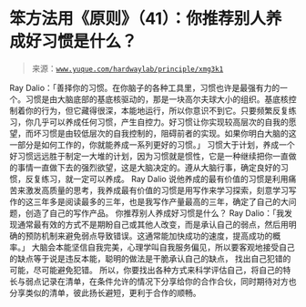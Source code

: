 # 笨方法用《原则》（41）：你推荐别人养成好习惯是什么？

> 来源：[`www.yuque.com/hardwaylab/principle/xmg3k1`](https://www.yuque.com/hardwaylab/principle/xmg3k1)

<ne-p id="a20d224c568e48b9d67847a2c66a8c01_p_0" data-lake-id="a20d224c568e48b9d67847a2c66a8c01_p_0"><ne-text id="u71dcba17" ne-bold="true">Ray Dalio：「善择你的习惯。在你脑子的各种工具里，习惯也许是最强有力的一个。习惯是由大脑底部的基底核驱动的，那是一块高尔夫球大小的组织。基底核控制着你的行为，但它藏得很深，本能地运行，所以你意识不到它。只要频繁反复练习，你几乎可以养成任何习惯，产生自控力。好习惯让你实现较高层次的自我的愿望，而坏习惯是由较低层次的自我控制的，阻碍前者的实现。如果你明白大脑的这一部分是如何工作的，你就能养成一系列更好的习惯。」</ne-text></ne-p> <ne-p id="84b5842d313701cb1b9accade949038d" data-lake-id="84b5842d313701cb1b9accade949038d"><ne-text id="ub482d1f3">习惯大于计划，养成一个好习惯远远胜于制定一大堆的计划，因为习惯就是惯性，它是一种继续把你一直做的事情一直做下去的强烈欲望，这是大脑决定的。遵从大脑行事，确定良好的习惯，反复练习，就一定可以养成。</ne-text></ne-p> <ne-p id="c852c88c34dd9bfe7ca7d07d242e8196" data-lake-id="c852c88c34dd9bfe7ca7d07d242e8196"><ne-text id="udfe0c59e">Ray Dalio 说他养成的最有价值的习惯是利用痛苦来激发高质量的思考，我养成最有价值的习惯是用写作来学习探索，刻意学习写作的这三年多是阅读最多的三年，也是我写作产量最高的三年，确定了自己的大问题，创造了自己的写作产品。</ne-text></ne-p> <ne-p id="b3af246ae573f288484d0d3ecf0bc506" data-lake-id="b3af246ae573f288484d0d3ecf0bc506"><ne-text id="ud857fc7b">你推荐别人养成好习惯是什么？</ne-text></ne-p> <ne-p id="20ab48ed5539b12cdd4867363ea12a78" data-lake-id="20ab48ed5539b12cdd4867363ea12a78"><ne-text id="u49434406" ne-bold="true">Ray Dalio：「我发现通常最有效的方式不是期盼自己或其他人改变，而是承认自己的弱点，然后用明确的预防机制来避免弱点导致错误。这通常能加快成功的速度，提高成功的概率。」</ne-text></ne-p> <ne-p id="5b82728b013e22bda7aece6198def82b" data-lake-id="5b82728b013e22bda7aece6198def82b"><ne-text id="ue073edfc">大脑会本能坚信自我完美，心理学叫自我服务偏见，所以要客观地接受自己的缺点等于说是违反本能，聪明的做法是干脆承认自己的缺点， 找出自己犯错的可能，尽可能避免犯错。</ne-text></ne-p> <ne-p id="3d1c03363a16a22aa25ced8b2e15f610" data-lake-id="3d1c03363a16a22aa25ced8b2e15f610"><ne-text id="ue0a07adb">所以，你要找出各种方式来科学评估自己，将自己的特长与弱点记录在清单，在条件允许的情况下分享给你的合作合伙，同时期待对方也分享类似的清单，彼此扬长避短，更利于合作的顺畅。</ne-text></ne-p>